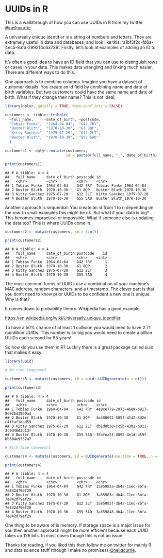 UUIDs in R
================

This is a walkthrough of how you can use UUIDs in R from my twitter
[@neilgcurrie](https://twitter.com/neilgcurrie).

A universally unique identifier is a string of numbers and letters. They
are extremely useful in data and databases, and look like this:
‘a1bf3f2c-fd6a-4ec5-8afd-299214c63739’. Firstly, let’s look at examples
of adding an ID to data.

It’s often a good idea to have an ID field that you can use to
distinguish rows or cases in your data. This makes data wrangling and
linking much easier. There are different ways to do this.

One approach is to combine columns. Imagine you have a dataset of
customer details. You create an id field by combining name and date of
birth variables. But two customers could have the same name and date of
birth. What if they change their name? This is not ideal.

``` r
library(dplyr, quietly = TRUE, warn.conflicts = FALSE)

customers <- tibble::tribble(
  ~full_name,     ~date_of_birth, ~postcode,
  "Tobias Funke",  "1964-04-04",  "G42 7RY",
  "Buster Bluth",  "1970-10-30",  "G1 8QP",
  "Kitty Sanchez", "1975-07-20",  "G12 2LT",
  "Buster Bluth",  "1970-10-30",  "G55 5AD"
  )

customers1 <- dplyr::mutate(customers, 
                            id = paste0(full_name, "_", date_of_birth))

print(customers1)
```

    ## # A tibble: 4 × 4
    ##   full_name     date_of_birth postcode id                      
    ##   <chr>         <chr>         <chr>    <chr>                   
    ## 1 Tobias Funke  1964-04-04    G42 7RY  Tobias Funke_1964-04-04 
    ## 2 Buster Bluth  1970-10-30    G1 8QP   Buster Bluth_1970-10-30 
    ## 3 Kitty Sanchez 1975-07-20    G12 2LT  Kitty Sanchez_1975-07-20
    ## 4 Buster Bluth  1970-10-30    G55 5AD  Buster Bluth_1970-10-30

Another approach is sequential. You create an id from 1 to n depending
on the row. In small examples this might be ok. But what if your data is
big? This becomes impractical or impossible. What if someone else is
updating the data too? This is where UUIDs come in.

``` r
customers2 <- mutate(customers, id = 1:n())

print(customers2)
```

    ## # A tibble: 4 × 4
    ##   full_name     date_of_birth postcode    id
    ##   <chr>         <chr>         <chr>    <int>
    ## 1 Tobias Funke  1964-04-04    G42 7RY      1
    ## 2 Buster Bluth  1970-10-30    G1 8QP       2
    ## 3 Kitty Sanchez 1975-07-20    G12 2LT      3
    ## 4 Buster Bluth  1970-10-30    G55 5AD      4

The most common forms of UUIDs use a combination of your machine’s MAC
address, random characters, and a timestamp. The clever part is that you
don’t need to know prior UUIDs to be confident a new one is unique. Why
is that?

It comes down to probability theory. Wikipedia has a good example

<https://en.wikipedia.org/wiki/Universally_unique_identifier>

To have a 50% chance of at least 1 collision you would need to have 2.71
quintillion UUIDs. This number is so big you would need to create a
billion UUIDs each second for 85 years!

So how do you use them in R? Luckily there is a great package called
uuid that makes it easy.

``` r
library(uuid)

# No time component

customers3 <- mutate(customers, id = uuid::UUIDgenerate(n = n()))

print(customers3)
```

    ## # A tibble: 4 × 4
    ##   full_name     date_of_birth postcode id                                  
    ##   <chr>         <chr>         <chr>    <chr>                               
    ## 1 Tobias Funke  1964-04-04    G42 7RY  4e9ce779-2073-46e9-b917-8e92bd3860ad
    ## 2 Buster Bluth  1970-10-30    G1 8QP   4e480692-885f-4142-8d2e-c4ffaf1dad59
    ## 3 Kitty Sanchez 1975-07-20    G12 2LT  db1d0b38-cc5b-43b1-b011-3c9d46d3d13f
    ## 4 Buster Bluth  1970-10-30    G55 5AD  f8bfea5f-0895-4e1d-b59f-bb384e9f37a7

``` r
# With time component

customers4 <- mutate(customers, id = UUIDgenerate(use.time = TRUE, n = n()))

print(customers4)
```

    ## # A tibble: 4 × 4
    ##   full_name     date_of_birth postcode id                                  
    ##   <chr>         <chr>         <chr>    <chr>                               
    ## 1 Tobias Funke  1964-04-04    G42 7RY  3a85982a-db4a-11ec-8bfa-7e842d79ef29
    ## 2 Buster Bluth  1970-10-30    G1 8QP   3a85983e-db4a-11ec-8bfa-7e842d79ef29
    ## 3 Kitty Sanchez 1975-07-20    G12 2LT  3a85983f-db4a-11ec-8bfa-7e842d79ef29
    ## 4 Buster Bluth  1970-10-30    G55 5AD  3a859848-db4a-11ec-8bfa-7e842d79ef29

One thing to be aware of is memory. If storage space is a major issue
for you then another approach might be more efficient because each UUID
takes up 128 bits. In most cases though this is not an issue.

Thanks for reading, if you liked this then follow me on twitter for
mainly R and data science stuff (though I make no promises)
[@neilgcurrie](https://twitter.com/neilgcurrie).
